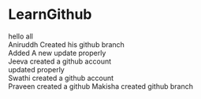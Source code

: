 # LearnGithub  
hello all\
Aniruddh Created his github branch<br>
Added A new update properly  
Jeeva created a github account  
updated properly  
Swathi created a github account  
Praveen created a github 
Makisha created github branch  
